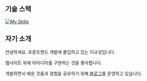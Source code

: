<h2>기술 스택</h2>

[![My Skills](https://skillicons.dev/icons?i=js,react,tailwind,nodejs,supabase,vite,git)](https://skillicons.dev)

<h2>자기 소개</h2>


안녕하세요. 프론트엔드 개발에 몰입하고 있는 이규성입니다.

웹사이트 위에 아이디어를 구현하는 것을 좋아합니다.

개발하면서 배운 것들과 경험을 공유하기 위해 <a href="https://velog.io/@tgsy9923/posts" target="_blank">블로그</a>를 운영하고 있습니다.
